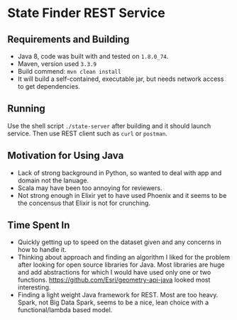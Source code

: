 # State Finder REST Service
## Requirements and Building
* Java 8, code was built with and tested on `1.8.0_74`.
* Maven, version used `3.3.9`
* Build commend: `mvn clean install`
* It will build a self-contained, executable jar, but needs network access to get dependencies.

## Running
Use the shell script `./state-server` after building and it should launch service.  Then use REST client such as `curl` or `postman`.

## Motivation for Using Java
* Lack of strong background in Python, so wanted to deal with app and domain not the lanuage.
* Scala may have been too annoying for reviewers.
* Not strong enough in Elixir yet to have used Phoenix and it seems to be the concensus that Elixir is not for crunching.

## Time Spent In
* Quickly getting up to speed on the dataset given and any concerns in how to handle it.
* Thinking about approach and finding an algorithm I liked for the problem after looking for open source libraries for Java.  Most libraries are huge and add abstractions for which I would have used only one or two functions.  https://github.com/Esri/geometry-api-java looked most interesting.
* Finding a light weight Java framework for REST.  Most are too heavy.  Spark, not Big Data Spark, seems to be a nice, lean choice with a functional/lambda based model.
